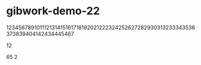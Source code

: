 # gibwork-demo-22
123456789101112131415161718192021222324252627282930313233343536373839404142434445467

12

65
2
